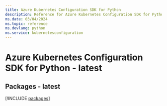 ```yaml
---
title: Azure Kubernetes Configuration SDK for Python
description: Reference for Azure Kubernetes Configuration SDK for Python
ms.date: 03/04/2024
ms.topic: reference
ms.devlang: python
ms.service: kubernetesconfiguration
---
```

# Azure Kubernetes Configuration SDK for Python - latest
## Packages - latest
[!INCLUDE [packages](kubernetes-configuration-index.md)]